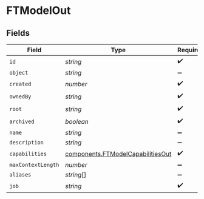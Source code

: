 # FTModelOut


## Fields

| Field                                                                                  | Type                                                                                   | Required                                                                               | Description                                                                            |
| -------------------------------------------------------------------------------------- | -------------------------------------------------------------------------------------- | -------------------------------------------------------------------------------------- | -------------------------------------------------------------------------------------- |
| `id`                                                                                   | *string*                                                                               | :heavy_check_mark:                                                                     | N/A                                                                                    |
| `object`                                                                               | *string*                                                                               | :heavy_minus_sign:                                                                     | N/A                                                                                    |
| `created`                                                                              | *number*                                                                               | :heavy_check_mark:                                                                     | N/A                                                                                    |
| `ownedBy`                                                                              | *string*                                                                               | :heavy_check_mark:                                                                     | N/A                                                                                    |
| `root`                                                                                 | *string*                                                                               | :heavy_check_mark:                                                                     | N/A                                                                                    |
| `archived`                                                                             | *boolean*                                                                              | :heavy_check_mark:                                                                     | N/A                                                                                    |
| `name`                                                                                 | *string*                                                                               | :heavy_minus_sign:                                                                     | N/A                                                                                    |
| `description`                                                                          | *string*                                                                               | :heavy_minus_sign:                                                                     | N/A                                                                                    |
| `capabilities`                                                                         | [components.FTModelCapabilitiesOut](../../models/components/ftmodelcapabilitiesout.md) | :heavy_check_mark:                                                                     | N/A                                                                                    |
| `maxContextLength`                                                                     | *number*                                                                               | :heavy_minus_sign:                                                                     | N/A                                                                                    |
| `aliases`                                                                              | *string*[]                                                                             | :heavy_minus_sign:                                                                     | N/A                                                                                    |
| `job`                                                                                  | *string*                                                                               | :heavy_check_mark:                                                                     | N/A                                                                                    |